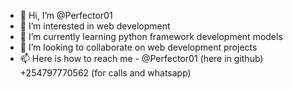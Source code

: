 - 👋 Hi, I’m @Perfector01
- 👀 I’m interested in web development
- 🌱 I’m currently learning python framework development models
- 💞️ I’m looking to collaborate on web development projects
- 📫 Here is how to reach me - @Perfector01 (here in github) +254797770562 (for calls and whatsapp)


<!---
Perfector01/Perfector01 is a ✨ special ✨ repository because its `README.md` (this file) appears on your GitHub profile.
You can click the Preview link to take a look at your changes.
--->
